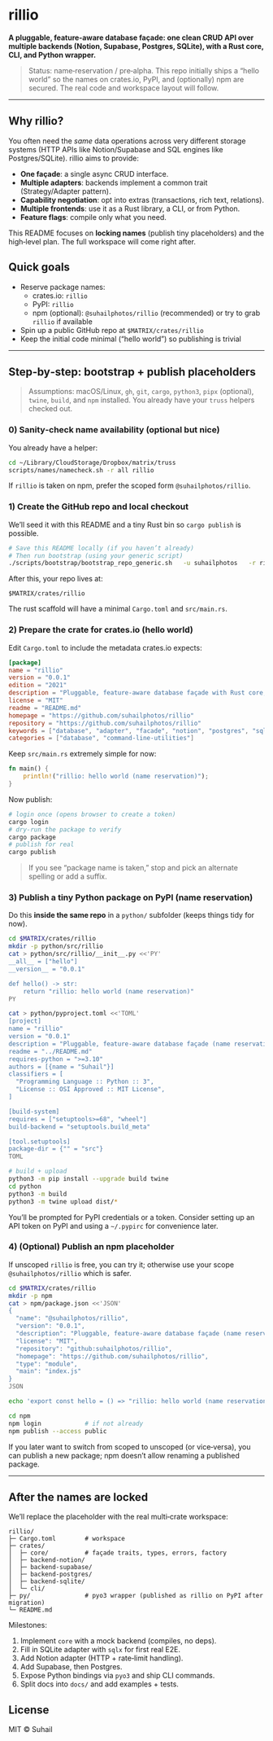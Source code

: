 # rillio

**A pluggable, feature‑aware database façade: one clean CRUD API over multiple backends (Notion, Supabase, Postgres, SQLite), with a Rust core, CLI, and Python wrapper.**

> Status: name‑reservation / pre‑alpha. This repo initially ships a “hello world” so the names on crates.io, PyPI, and (optionally) npm are secured. The real code and workspace layout will follow.

---

## Why rillio?

You often need the *same* data operations across very different storage systems (HTTP APIs like Notion/Supabase and SQL engines like Postgres/SQLite). rillio aims to provide:

- **One façade**: a single async CRUD interface.
- **Multiple adapters**: backends implement a common trait (Strategy/Adapter pattern).
- **Capability negotiation**: opt into extras (transactions, rich text, relations).
- **Multiple frontends**: use it as a Rust library, a CLI, or from Python.
- **Feature flags**: compile only what you need.

This README focuses on **locking names** (publish tiny placeholders) and the high‑level plan. The full workspace will come right after.


## Quick goals

- Reserve package names:
  - crates.io: `rillio`
  - PyPI: `rillio`
  - npm (optional): `@suhailphotos/rillio` (recommended) or try to grab `rillio` if available
- Spin up a public GitHub repo at `$MATRIX/crates/rillio`
- Keep the initial code minimal (“hello world”) so publishing is trivial


---

## Step‑by‑step: bootstrap + publish placeholders

> Assumptions: macOS/Linux, `gh`, `git`, `cargo`, `python3`, `pipx` (optional), `twine`, `build`, and `npm` installed. You already have your `truss` helpers checked out.

### 0) Sanity‑check name availability (optional but nice)

You already have a helper:

```bash
cd ~/Library/CloudStorage/Dropbox/matrix/truss
scripts/names/namecheck.sh -r all rillio
```

If `rillio` is taken on npm, prefer the scoped form `@suhailphotos/rillio`.


### 1) Create the GitHub repo and local checkout

We’ll seed it with this README and a tiny Rust bin so `cargo publish` is possible.

```bash
# Save this README locally (if you haven’t already)
# Then run bootstrap (using your generic script)
./scripts/bootstrap/bootstrap_repo_generic.sh   -u suhailphotos   -r rillio   -t rust   -d "Pluggable, feature-aware database façade with Rust core, CLI, and Python bindings"   -R "/Users/suhail/Documents/Scratch/notes/README.md"   -O "op://devTools/GitHub Repo Key/secret key"   -V public
```

After this, your repo lives at:

```
$MATRIX/crates/rillio
```

The rust scaffold will have a minimal `Cargo.toml` and `src/main.rs`.


### 2) Prepare the crate for crates.io (hello world)

Edit `Cargo.toml` to include the metadata crates.io expects:

```toml
[package]
name = "rillio"
version = "0.0.1"
edition = "2021"
description = "Pluggable, feature-aware database façade with Rust core, CLI, and Python bindings"
license = "MIT"
readme = "README.md"
homepage = "https://github.com/suhailphotos/rillio"
repository = "https://github.com/suhailphotos/rillio"
keywords = ["database", "adapter", "facade", "notion", "postgres", "sqlite"]
categories = ["database", "command-line-utilities"]
```

Keep `src/main.rs` extremely simple for now:

```rust
fn main() {
    println!("rillio: hello world (name reservation)");
}
```

Now publish:

```bash
# login once (opens browser to create a token)
cargo login
# dry-run the package to verify
cargo package
# publish for real
cargo publish
```

> If you see “package name is taken,” stop and pick an alternate spelling or add a suffix.


### 3) Publish a tiny Python package on PyPI (name reservation)

Do this **inside the same repo** in a `python/` subfolder (keeps things tidy for now).

```bash
cd $MATRIX/crates/rillio
mkdir -p python/src/rillio
cat > python/src/rillio/__init__.py <<'PY'
__all__ = ["hello"]
__version__ = "0.0.1"

def hello() -> str:
    return "rillio: hello world (name reservation)"
PY

cat > python/pyproject.toml <<'TOML'
[project]
name = "rillio"
version = "0.0.1"
description = "Pluggable, feature-aware database façade (name reservation)"
readme = "../README.md"
requires-python = ">=3.10"
authors = [{name = "Suhail"}]
classifiers = [
  "Programming Language :: Python :: 3",
  "License :: OSI Approved :: MIT License",
]

[build-system]
requires = ["setuptools>=68", "wheel"]
build-backend = "setuptools.build_meta"

[tool.setuptools]
package-dir = {"" = "src"}
TOML

# build + upload
python3 -m pip install --upgrade build twine
cd python
python3 -m build
python3 -m twine upload dist/*
```

You’ll be prompted for PyPI credentials or a token. Consider setting up an API token on PyPI and using a `~/.pypirc` for convenience later.


### 4) (Optional) Publish an npm placeholder

If unscoped `rillio` is free, you can try it; otherwise use your scope `@suhailphotos/rillio` which is safer.

```bash
cd $MATRIX/crates/rillio
mkdir -p npm
cat > npm/package.json <<'JSON'
{
  "name": "@suhailphotos/rillio",
  "version": "0.0.1",
  "description": "Pluggable, feature-aware database façade (name reservation)",
  "license": "MIT",
  "repository": "github:suhailphotos/rillio",
  "homepage": "https://github.com/suhailphotos/rillio",
  "type": "module",
  "main": "index.js"
}
JSON

echo 'export const hello = () => "rillio: hello world (name reservation)";' > npm/index.js

cd npm
npm login            # if not already
npm publish --access public
```

If you later want to switch from scoped to unscoped (or vice‑versa), you can publish a new package; npm doesn’t allow renaming a published package.


---

## After the names are locked

We’ll replace the placeholder with the real multi‑crate workspace:

```
rillio/
├─ Cargo.toml        # workspace
├─ crates/
│  ├─ core/          # façade traits, types, errors, factory
│  ├─ backend-notion/
│  ├─ backend-supabase/
│  ├─ backend-postgres/
│  ├─ backend-sqlite/
│  └─ cli/
├─ py/               # pyo3 wrapper (published as rillio on PyPI after migration)
└─ README.md
```

Milestones:
1) Implement `core` with a mock backend (compiles, no deps).  
2) Fill in SQLite adapter with `sqlx` for first real E2E.  
3) Add Notion adapter (HTTP + rate‑limit handling).  
4) Add Supabase, then Postgres.  
5) Expose Python bindings via `pyo3` and ship CLI commands.  
6) Split docs into `docs/` and add examples + tests.


## License

MIT © Suhail

